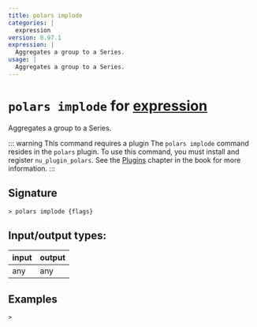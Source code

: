 ```yaml
---
title: polars implode
categories: |
  expression
version: 0.97.1
expression: |
  Aggregates a group to a Series.
usage: |
  Aggregates a group to a Series.
---
```

<!-- This file is automatically generated. Please edit the command in https://github.com/nushell/nushell instead. -->

# `polars implode` for [expression](/commands/categories/expression.md)

<div class='command-title'>Aggregates a group to a Series.</div>

::: warning This command requires a plugin
The `polars implode` command resides in the `polars` plugin.
To use this command, you must install and register `nu_plugin_polars`.
See the [Plugins](/book/plugins.html) chapter in the book for more information.
:::

## Signature

```> polars implode {flags} ```


## Input/output types:

| input | output |
| ----- | ------ |
| any   | any    |

## Examples


```nu
>

```
